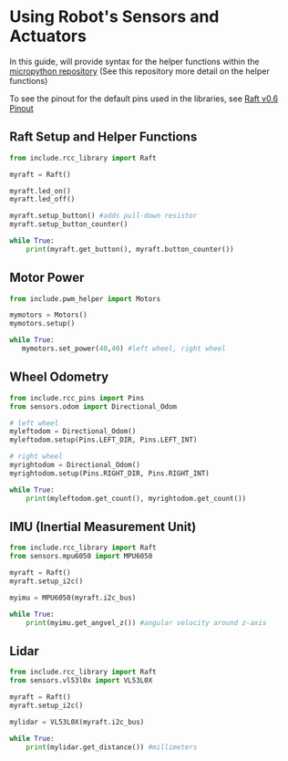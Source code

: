 # Using Robot's Sensors and Actuators

In this guide, will provide syntax for the helper functions within the [micropython repository](https://github.com/robotics-crash-course/micropython) (See this repository more detail on the helper functions)

To see the pinout for the default pins used in the libraries, see [Raft v0.6 Pinout](https://robotics-crash-course.github.io/rccdocs.github.io/pages/html_pages/newpinout.html)

## Raft Setup and Helper Functions

```python
from include.rcc_library import Raft

myraft = Raft()

myraft.led_on()
myraft.led_off() 

myraft.setup_button() #adds pull-down resistor
myraft.setup_button_counter() 

while True:
    print(myraft.get_button(), myraft.button_counter())
```

## Motor Power

```python
from include.pwm_helper import Motors

mymotors = Motors()
mymotors.setup()

while True:
   mymotors.set_power(40,40) #left wheel, right wheel
```

## Wheel Odometry 
```python
from include.rcc_pins import Pins
from sensors.odom import Directional_Odom

# left wheel
myleftodom = Directional_Odom()
myleftodom.setup(Pins.LEFT_DIR, Pins.LEFT_INT)

# right wheel
myrightodom = Directional_Odom()
myrightodom.setup(Pins.RIGHT_DIR, Pins.RIGHT_INT)

while True:
    print(myleftodom.get_count(), myrightodom.get_count())

```
## IMU (Inertial Measurement Unit)

```python
from include.rcc_library import Raft
from sensors.mpu6050 import MPU6050

myraft = Raft()
myraft.setup_i2c()

myimu = MPU6050(myraft.i2c_bus)

while True:
    print(myimu.get_angvel_z()) #angular velocity around z-axis
```
## Lidar 

```python
from include.rcc_library import Raft
from sensors.vl53l0x import VL53L0X

myraft = Raft()
myraft.setup_i2c()

mylidar = VL53L0X(myraft.i2c_bus)

while True: 
    print(mylidar.get_distance()) #millimeters
```
